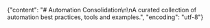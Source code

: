 {"content": "# Automation Consolidation\n\nA curated collection of automation best practices, tools and examples.", "encoding": "utf-8"}
